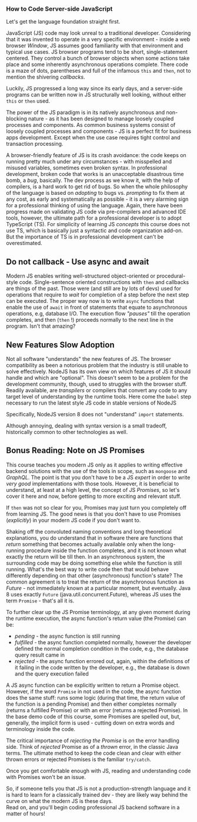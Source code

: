 ### How to Code Server-side JavaScript

Let's get the language foundation straight first.

JavaScript (JS) code may look unreal to a traditional developer. Considering that it was invented to operate in a very specific environment - inside a web browser *Window*, JS assumes good familiarity with that environment and typical use cases. JS browser programs tend to be short, single-statement centered. They control a bunch of browser objects when some actions take place and some inherently asynchronous operations complete. There code is a maze of dots, parentheses and full of the infamous `this` and `then`, not to mention the shivering *callbacks*. 

Luckily, JS progressed a long way since its early days, and a server-side programs can be written now in JS structurally well looking, without either `this` or `then` used. 

The power of the JS paradigm is in its natively asynchronous and non-blocking nature - as it has been designed to manage loosely coupled processes and components. As common business systems consist of loosely coupled processes and components - JS is a perfect fit for business apps development. Except when the use case requires tight control and transaction processing. 

A browser-friendly feature of JS is its crash avoidance: the code keeps on running pretty much under any circumstances - with misspelled and misused variables, sometimes even broken syntax. In professional development, broken code that works is an unacceptable disastrous time bomb, a *bug*, basically. The dev process as we know it, with the help of compilers, is a hard work to get rid of bugs. So when the whole philosophy of the language is based on *adopting* to bugs vs. *prompting* to fix them at any cost, as early and systematically as possible - it is a very alarming sign for a professional thinking of using the language. Again, there have been progress made on validating JS code via pre-compilers and advanced IDE tools, however, the ultimate path for a professional developer is to adopt TypeScript (TS). For simplicity of learning JS *concepts* this course does not use TS, which is basically just a syntactic and code organization add-on. But the importance of TS is in professional development can't be overestimated.

## Do not callback - Use async and await

Modern JS enables writing well-structured object-oriented or procedural-style code. Single-sentence oriented constructions with `then` and callbacks are things of the past. Those were (and still are by lots of devs) used for operations that require to *wait* for completion of a step before the next step can be executed. The proper way now is to write `async` functions that enable the use of `await` in front of statements that equate to asynchronous operations, e.g, database I/O. The execution flow *"pauses"* till the operation completes, and then (`then` !) proceeds normally to the next line in the program. Isn't that amazing?  

## New Features Slow Adoption

Not all software "understands" the new features of JS. The browser compatibility as been a notorious problem that the industry is still unable to solve effectively. NodeJS has its own view on which features of JS it should handle and which are "optional". This doesn't seem to be a problem for the development community, though, used to struggles with the browser stuff. Readily available, are *transpilers* or compilers that convert any code to any target level of understanding by the runtime tools. Here come the `babel` step necessary to run the latest style JS code in stable versions of NodeJS

Specifically, NodeJS version 8 does not "understand" `import` statements. 

Although annoying, dealing with syntax version is a small tradeoff, historically common to other technologies as well.

## Bonus Reading: Note on JS Promises

This course teaches you modern JS only as it applies to writing effective backend solutions with the use of the tools in scope, such as `mongoose` and *GraphQL*. The point is that you don't have to be a JS *expert* in order to write *very good* implementations with those tools. However, it is beneficial to understand, at least at a high level, the concept of JS *Promises*, so let's cover it here and now, before getting to more exciting and relevant stuff. 

If `then` was not so clear for you, Promises may just turn you completely off from learning JS. The good news is that you don't have to use Promises (*explicitly*) in your modern JS code if you don't want to. 

Shaking off the convoluted naming conventions and long theoretical explanations, you do understand that in software there are functions that *return* something that becomes actually available only when the long-running procedure inside the function completes, and it is not known what exactly the return will be till then. In an asynchronous system, the surrounding code may be doing something else while the function is still running. What's the best way to write code then that would behave differently depending on that other (asynchronous) function's state? The common agreement is to treat the return of the asynchronous function as *Future* - not immediately known at a particular moment, but eventually. Java 8 uses exactly `Future` (java.util.concurrent.Future), whereas JS uses the term `Promise` - that's all it is.

To further clear up the JS Promise terminology, at any given moment during the runtime execution, the async function's return value (the Promise) can be:

- *pending* - the async function is still running
- *fulfilled* - the async function completed normally, however the developer defined the normal completion condition in the code, e.g., the database query result came in
- *rejected* - the async function errored out, again, within the definitions of it failing in the code written by the developer, e.g., the database is down and the query execution failed

A JS async function can be explicitly written to return a Promise object. However, if the word `Promise` in not used in the code, the async function does the same stuff: runs some logic (during that time, the return value of the function is a pending Promise) and then either completes normally (returns a fulfilled Promise) or with an error (returns a rejected Promise). In the base demo code of this course, some Promises are spelled out, but, generally, the implicit form is used - cutting down on extra words and terminology inside the code.

The critical importance of *rejecting the Promise* is on the error handling side. Think of *rejected* Promise as of a *thrown* error, in the classic Java terms. The ultimate method to keep the code clean and clear with either thrown errors or rejected Promises is the familiar `try/catch`. 

Once you get comfortable enough with JS, reading and understanding code with Promises won't be an issue.

So, if someone tells you that JS is not a production-strength language and it is hard to learn for a classically trained dev - they are likely way behind the curve on what the modern JS is these days.
<br>
Read on, and you'll begin coding professional JS backend software in a matter of hours!